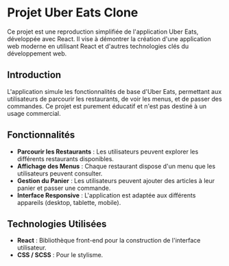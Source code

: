 # Projet Uber Eats Clone

Ce projet est une reproduction simplifiée de l'application Uber Eats, développée avec React. Il vise à démontrer la création d'une application web moderne en utilisant React et d'autres technologies clés du développement web.

## Introduction

L'application simule les fonctionnalités de base d'Uber Eats, permettant aux utilisateurs de parcourir les restaurants, de voir les menus, et de passer des commandes. Ce projet est purement éducatif et n'est pas destiné à un usage commercial.

## Fonctionnalités

-   **Parcourir les Restaurants** : Les utilisateurs peuvent explorer les différents restaurants disponibles.
-   **Affichage des Menus** : Chaque restaurant dispose d'un menu que les utilisateurs peuvent consulter.
-   **Gestion du Panier** : Les utilisateurs peuvent ajouter des articles à leur panier et passer une commande.
-   **Interface Responsive** : L'application est adaptée aux différents appareils (desktop, tablette, mobile).

## Technologies Utilisées

-   **React** : Bibliothèque front-end pour la construction de l'interface utilisateur.
-   **CSS / SCSS** : Pour le stylisme.
